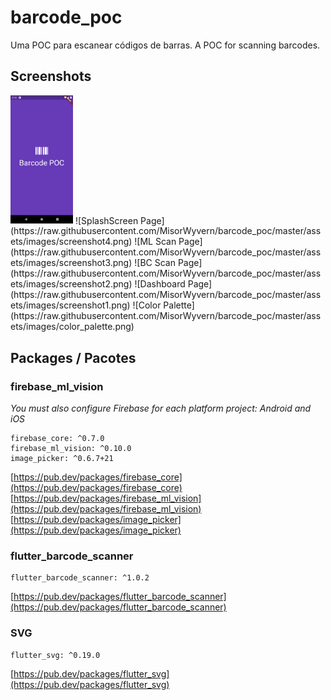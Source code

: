 # barcode_poc

Uma POC para escanear códigos de barras. 
A POC for scanning barcodes.

## Screenshots
<img src="https://raw.githubusercontent.com/MisorWyvern/barcode_poc/master/assets/images/screenshot4.png" alt="SplashScreen Page" width="100"/>
![SplashScreen Page](https://raw.githubusercontent.com/MisorWyvern/barcode_poc/master/assets/images/screenshot4.png)
![ML Scan Page](https://raw.githubusercontent.com/MisorWyvern/barcode_poc/master/assets/images/screenshot3.png)
![BC Scan Page](https://raw.githubusercontent.com/MisorWyvern/barcode_poc/master/assets/images/screenshot2.png)
![Dashboard Page](https://raw.githubusercontent.com/MisorWyvern/barcode_poc/master/assets/images/screenshot1.png)
![Color Palette](https://raw.githubusercontent.com/MisorWyvern/barcode_poc/master/assets/images/color_palette.png)

## Packages / Pacotes

### firebase_ml_vision

*You must also configure Firebase for each platform project: Android and iOS*
```
firebase_core: ^0.7.0
firebase_ml_vision: ^0.10.0
image_picker: ^0.6.7+21
```
[https://pub.dev/packages/firebase_core](https://pub.dev/packages/firebase_core)
[https://pub.dev/packages/firebase_ml_vision](https://pub.dev/packages/firebase_ml_vision)
[https://pub.dev/packages/image_picker](https://pub.dev/packages/image_picker)

### flutter_barcode_scanner

```
flutter_barcode_scanner: ^1.0.2
```
[https://pub.dev/packages/flutter_barcode_scanner](https://pub.dev/packages/flutter_barcode_scanner)

### SVG

```
flutter_svg: ^0.19.0
```
[https://pub.dev/packages/flutter_svg](https://pub.dev/packages/flutter_svg)




